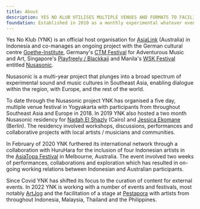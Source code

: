 ```yaml
---
title: About
description: YES NO KLUB UTILISES MULTIPLE VENUES AND FORMATS TO FACILITATE LOCAL & INTERNATIONAL ARTISTS WITH TOURING AND COLLABORATIVE PROJECTS THROUGHOUT SOUTHEAST ASIA AND BEYOND
foundation: Established in 2010 as a monthly experimental whatever event at Jogja National Museum in Yogyakarta, Indonesia by Wok the Rock (Mes 56, Yes No Wave..) & Timothy O'Donoghue (Bus, [Oxen Free](https://oxenfree.net)..), Yes No Klub now cosnsists of a core group of contributors responsible for operations as required.
---
```


Yes No Klub (YNK) is an official host organisation for <a href="https://asialink.unimelb.edu.au/" target="_blank">AsiaLink</a> (Australia) in Indonesia and co-manages an ongoing project with the German cultural centre <a href="https://www.goethe.de/ins/id/en/index.html" target="_blank">Goethe-Institute</a>, Germany's <a href="https://www.ctm-festival.de/" target="_blank">CTM Festival</a> for Adventurous Music and Art, Singapore's <a href="https://www.facebook.com/playfreelyexperiment" target="_blank">Playfreely / Blackkaji</a> and Manila's <a href="https://www.wsk.io/" target="_blank">WSK Festival</a> entitled <a href="http://www.nusasonic.com/" target="_blank">Nusasonic</a>.

Nusasonic is a multi-year project that plunges into a broad spectrum of experimental sound and music cultures in Southeast Asia, enabling dialogue within the region, with Europe, and the rest of the world.

To date through the Nusasonic project YNK has organised a five day, multiple venue festival in Yogyakarta with participants from throughout Southeast Asia and Europe in 2018. In 2019 YNK also hosted a two month Nusasonic residency for <a href="https://nadahelshazly.bandcamp.com/" target="_blank">Nadah El Shazly</a> (Cairo) and <a href="https://www.jessicaekomane.com/" target="_blank">Jessica Ekomane</a> (Berlin). The residency involved workshops, discussions, performances and collaborative projects with local artists / musicians and communities.

In February of 2020 YNK furthered its international network through a collaboration with HuruHara for the inclusion of four Indonesian artists in the <a href="https://www.asiatopa.com.au/" target="_blank">AsiaTopa Festival</a> in Melbourne, Australia. The event involved two weeks of performances, collaborations and exploration which has resulted in on-going working relations between Indonesian and Australian participants.

Since Covid YNK has shifted its focus to the curation of content for external events. In 2022 YNK is working with a number of events and festivals, most notably <a href="https://www.artjog.id/" target="_blank">ArtJog</a> and the facilitation of a stage at <a href="https://pestapora.com" target="_blank">Pestapora</a> with artists from throughout Indonesia, Malaysia, Thailand and the Philippines.
